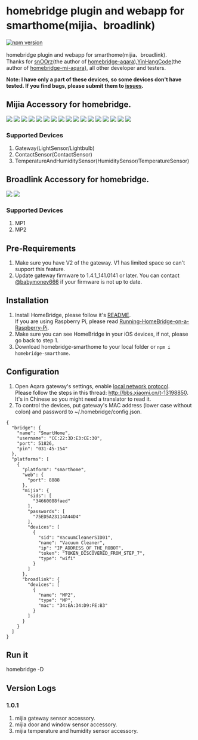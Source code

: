 # homebridge plugin and webapp for smarthome(mijia、broadlink)
[![npm version](https://badge.fury.io/js/homebridge-smarthome.svg)](https://badge.fury.io/js/homebridge-smarthome)

homebridge plugin and webapp for smarthome(mijia、broadlink).  
Thanks for [snOOrz](https://github.com/snOOrz)(the author of [homebridge-aqara](https://github.com/snOOrz/homebridge-aqara)),[YinHangCode](https://github.com/YinHangCode/homebridge-mi-aqara)(the author of [homebridge-mi-aqara](https://github.com/YinHangCode/homebridge-mi-aqara)), all other developer and testers.   

**Note: I have only a part of these devices, so some devices don't have tested. If you find bugs, please submit them to [issues](https://github.com/rench/homebridge-smarthome/issues).**

## Mijia Accessory for homebridge.   

![](http://7fv93h.com1.z0.glb.clouddn.com/Gateway.jpg)
![](http://7fv93h.com1.z0.glb.clouddn.com/ContactSensor.jpg)
![](http://7fv93h.com1.z0.glb.clouddn.com/MotionSensor.jpg)
![](http://7fv93h.com1.z0.glb.clouddn.com/Button.jpg)
![](http://7fv93h.com1.z0.glb.clouddn.com/TemperatureAndHumiditySensor.jpg)
![](http://7fv93h.com1.z0.glb.clouddn.com/SingleSwitch.jpg)
![](http://7fv93h.com1.z0.glb.clouddn.com/DuplexSwitch.jpg)
![](http://7fv93h.com1.z0.glb.clouddn.com/SingleSwitchLN.jpg)
![](http://7fv93h.com1.z0.glb.clouddn.com/DuplexSwitchLN.jpg)
![](http://7fv93h.com1.z0.glb.clouddn.com/SingleButton86.jpg)
![](http://7fv93h.com1.z0.glb.clouddn.com/DuplexButton86.jpg)
![](http://7fv93h.com1.z0.glb.clouddn.com/PlugBase.jpg)
![](http://7fv93h.com1.z0.glb.clouddn.com/PlugBase86.jpg)
![](http://7fv93h.com1.z0.glb.clouddn.com/MagicSquare.jpg)
![](http://7fv93h.com1.z0.glb.clouddn.com/SmokeDetector.jpg)
![](http://7fv93h.com1.z0.glb.clouddn.com/NatgasDetector.jpg)
![](http://7fv93h.com1.z0.glb.clouddn.com/ElectricCurtain.jpg)

### Supported Devices
1. Gateway(LightSensor/Lightbulb)
2. ContactSensor(ContactSensor)
3. TemperatureAndHumiditySensor(HumiditySensor/TemperatureSensor)

## Broadlink Accessory for homebridge.
![](http://7fv93h.com1.z0.glb.clouddn.com/Broadlink_MP1.jpg)
![](http://7fv93h.com1.z0.glb.clouddn.com/Broadlink_MP2.jpg)

### Supported Devices
1. MP1
2. MP2


## Pre-Requirements
1. Make sure you have V2 of the gateway. V1 has limited space so can't support this feature.  
2. Update gateway firmware to 1.4.1_141.0141 or later. You can contact [@babymoney666](https://github.com/babymoney666) if your firmware is not up to date.  

## Installation
1. Install HomeBridge, please follow it's [README](https://github.com/nfarina/homebridge/blob/master/README.md).  
If you are using Raspberry Pi, please read [Running-HomeBridge-on-a-Raspberry-Pi](https://github.com/nfarina/homebridge/wiki/Running-HomeBridge-on-a-Raspberry-Pi).  
2. Make sure you can see HomeBridge in your iOS devices, if not, please go back to step 1.  
3. Download homebridge-smarthome to your local folder or `npm i homebridge-smarthome`.  

## Configuration
1. Open Aqara gateway's settings, enable [local network protocol](https://github.com/louisZL/lumi-gateway-local-api).  
Please follow the steps in this thread: http://bbs.xiaomi.cn/t-13198850. It's in Chinese so you might need a translator to read it.  
2. To control the devices, put gateway's MAC address (lower case without colon) and password to ~/.homebridge/config.json.  
```
{
  "bridge": {
    "name": "SmartHome",
    "username": "CC:22:3D:E3:CE:30",
    "port": 51826,
    "pin": "031-45-154"
  },
  "platforms": [
    {
      "platform": "smarthome",
      "web": {
        "port": 8888
      },
      "mijia": {
        "sids": [
          "34660088faed"
        ],
        "passwords": [
          "75ED5A23114A44D4"
        ],
        "devices": [
          {
            "sid": "VacuumCleanerSID01",
            "name": "Vacuum Cleaner",
            "ip": "IP_ADDRESS_OF_THE_ROBOT",
            "token": "TOKEN_DISCOVERED_FROM_STEP_7",
            "type": "wifi"
          }
        ]
      },
      "broadlink": {
        "devices": [
          {
            "name": "MP2",
            "type": "MP",
            "mac": "34:EA:34:D9:FE:B3"
          }
        ]
      }
    }
  ]
}
```
    
## Run it
homebridge -D  

## Version Logs 
### 1.0.1
1. mijia gateway sensor accessory.
2. mijia door and window sensor accessory.
3. mijia temperature and humidity sensor accessory.